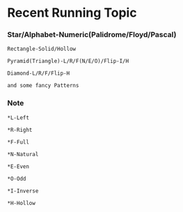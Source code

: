 # Recent Running Topic	

### Star/Alphabet-Numeric(Palidrome/Floyd/Pascal)

    Rectangle-Solid/Hollow

    Pyramid(Triangle)-L/R/F(N/E/O)/Flip-I/H

    Diamond-L/R/F/Flip-H 

    and some fancy Patterns

### Note
    *L-Left

    *R-Right

    *F-Full

    *N-Natural

    *E-Even

    *O-Odd

    *I-Inverse

    *H-Hollow